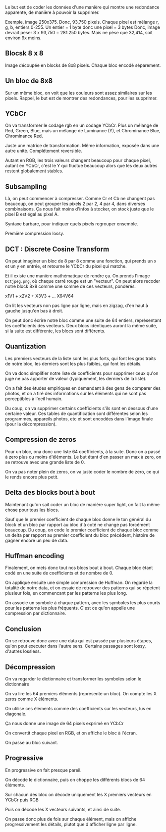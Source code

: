 Le but est de coder les données d'une manière qui montre une redondance
apparente, de manière à pouvoir la supprimer.

Exemple, image 250x375. Donc, 93,750 pixels.
Chaque pixel est mélange r, g, b, entiers 0-255.
Un entier = 1 byte donc une pixel = 3 bytes
Donc, image devrait peser 3 x 93,750 = 281.250 bytes.
Mais ne pèse que 32,414, soit environ 9x moins.

## Blocsk 8 x 8

Image découpée en blocks de 8x8 pixels.
Chaque bloc encodé séparement.

## Un bloc de 8x8

Sur un même bloc, on voit que les couleurs sont assez similaires sur les
pixels.
Rappel, le but est de montrer des redondances, pour les supprimer.

## YCbCr

On va transformer le codage rgb en un codage YCbCr. Plus un mélange de Red,
Green, Blue, mais un mélange de Luminance (Y), et Chrominance Blue, Chrominance
Red.

Juste une matrice de transformation. Même information, exposée dans une autre
unité. Complétement reversible.

Autant en RGB, les trois valeurs changent beaucoup pour chaque pixel, autant en
YCbCr, c'est le Y qui fluctue beaucoup alors que les deux autres restent
globalement stables.

## Subsampling

Là, on peut commencer à compresser. Comme Cr et Cb ne changent pas beaucoup, on
peut grouper les pixels 2 par 2, 4 par 4, dans diverses combinaisons. Ça nous
fait moins d'infos à stocker, on stock juste que le pixel B est égal au pixel
A. 

Syntaxe barbare, pour indiquer quels pixels regrouper ensemble.

Première compression lossy.

## DCT : Discrete Cosine Transform

On peut imaginer un bloc de 8 par 8 comme une fonction, qui prends un x et un
y en entrée, et retourne le YCbCr du pixel qui matche.

Et il existe une manière mathématique de rendre ça. On prends l'image
`Dctjpeg.png`, où chaque carré rouge est un "vecteur". On peut alors recoder
notre block 8x8 comme une somme de ces vecteurs, pondérés.

x1V1 + x2V2 + X3V3 + ... X64V64

On lit les vecteurs non pas ligne par ligne, mais en zigzag, d'en haut à gauche
jusqu'en bas à droit.

On peut donc écrire notre bloc comme une suite de 64 entiers, représentant les
coefficients des vecteurs. Deux blocs identiques auront la même suite, si la
suite est différente, les blocs sont différents.

## Quantization

Les premiers vecteurs de la liste sont les plus forts, qui font les gros traits
de notre bloc, les derniers sont les plus faibles, qui font les détails.

On va donc simplifier notre liste de coefficients pour supprimer ceux qu'on
juge ne pas apporter de valeur (typiquement, les derniers de la liste).

On a fait des études empiriques en demandant à des gens de comparer des photos,
et on a tiré des informations sur les éléments qui ne sont pas perceptibles
à l'oeil humain.

Du coup, on va supprimer certains coefficients s'ils sont en dessous d'une
certaine valeur. Ces tables de quantification sont différentes selon les
programmes, appareils photos, etc et sont encodées dans l'image finale (pour la
décompression).

## Compression de zeros

Pour un bloc, ona  donc une liste 64 coefficients, à la suite. Donc on a passé
à zero plus ou moins d'éléments. Le but étant d'en passer un max à zero, on se
retrouve avec une grande liste de 0.

On va pas noter plein de zeros, on va juste coder le nombre de zero, ce qui le
rends encore plus petit.

## Delta des blocks bout à bout

Maintenant qu'on sait coder un bloc de manière super light, on fait la même
chose pour tous les blocs.

Sauf que le premier coefficient de chaque bloc donne le ton général du block et
un bloc par rapport au bloc d'à coté ne change pas forcément beaucoup. Du coup,
on code le premier coefficient de chaque bloc comme un delta par rapport au
premier coefficient du bloc précédent, histoire de gagner encore un peu de
data.

## Huffman encoding

Finalement, on mets donc tout nos blocs bout à bout. Chaque bloc étant codé en
une suite de coefficients et de nombre de 0.

On applique ensuite une simple compression de Huffman. On regarde la totalité
de notre data, et on essaie de retrouver des patterns qui se répetent plusieur
fois, en commencant par les patterns les plus long.

On associe un symbole à chaque pattern, avec les symboles les plus courts pour
les patterns les plus fréquents. C'est ce qu'on appelle une compression par
dictionnaire.

## Conclusion

On se retrouve donc avec une data qui est passée par plusieurs étapes, qu'on
peut executer dans l'autre sens. Certains passages sont lossy, d'autres
lossless.

## Décompression

On va regarder le dictionnaire et transformer les symboles selon le
dictionnaire

On va lire les 64 premiers éléments (représente un bloc). On compte les X zeros
comme X éléments.

On utilise ces éléments comme des coefficients sur les vecteurs, lus en
diagonale.

Ça nous donne une image de 64 pixels exprimé en YCbCr

On convertit chaque pixel en RGB, et on affiche le bloc à l'écran.

On passe au bloc suivant.

## Progressive

En progressive on fait presque pareil.

On décode le dictionnaire, puis on choppe les différents blocs de 64 éléments.

Sur chacun des bloc on décode uniquement les X premiers vecteurs en YCbCr puis
RGB

Puis on décode les X vecteurs suivants, et ainsi de suite.

On passe donc plus de fois sur chaque élément, mais on affiche progressivement
les détails, plutot que d'afficher ligne par ligne.


